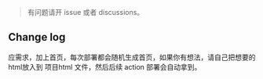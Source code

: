 

> 有问题请开 issue 或者 discussions。




## Change log

应需求，加上首页，每次部署都会随机生成首页，如果你有想法，请自己把想要的html放入到 项目html 文件，然后后续 action 部署会自动拿到。

